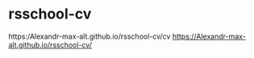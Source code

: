 # rsschool-cv
https:/Alexandr-max-alt.github.io/rsschool-cv/cv
https://Alexandr-max-alt.github.io/rsschool-cv/
